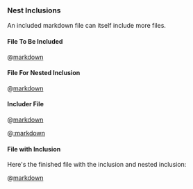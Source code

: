 ### Nest Inclusions

An included markdown file can itself include more files.

#### File To Be Included

@[markdown](includee.md)

#### File For Nested Inclusion

@[markdown](nested_includee.md)

#### Includer File

@[markdown](includer.md)

@[:markdown](../interface.md)

#### File with Inclusion

Here's the finished file with the inclusion and nested inclusion:

@[markdown](included.md)
